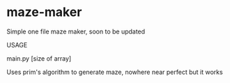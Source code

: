 # maze-maker
Simple one file maze maker, soon to be updated


USAGE

main.py [size of array]


Uses prim's algorithm to generate maze, nowhere near perfect but it works
